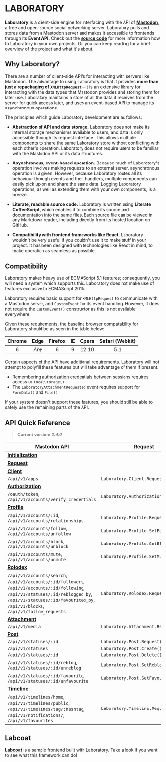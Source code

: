 #  LABORATORY  #

__Laboratory__ is a client-side engine for interfacing with the API of [__Mastodon__](https://github.com/tootsuite/mastodon), a free and open-source social networking server.
Laboratory pulls and stores data from a Mastodon server and makes it accessible to frontends through its __Event API.__
Check out the __[source code](src)__ for more information how to Laboratory in your own projects.
Or, you can keep reading for a brief overview of the project and what it's about.

##  Why Laboratory?  ##

There are a number of client-side API's for interacting with servers like Mastodon.
The advantage to using Laboratory is that it provides **more than just a repackaging of `XMLHttpRequest`**—it is an extensive library for interacting with the data types that Mastodon provides and storing them for later use.
Laboratory maintains a store of all the data it receives from the server for quick access later, and uses an event-based API to manage its asynchronous operations.

The principles which guide Laboratory development are as follows:

 -  __Abstraction of API and data storage.__
    Laboratory does not make its internal storage mechanisms available to users, and data is only accessible through its request interface.
    This allows multiple components to share the same Laboratory store without conflicting with each other's operation.
    Laboratory does not require users to be familiar with the Mastodon API or its data structures.

 -  __Asynchronous, event-based operation.__
    Because much of Laboratory's operation involves making requests to an external server, asynchronous operation is a given.
    However, because Laboratory routes all its behaviour through events and their handlers, multiple components can easily pick up on and share the same data.
    Logging Laboratory operations, as well as extending them with your own components, is a breeze.

 -  __Literate, readable source code.__
    Laboratory is written using __Literate CoffeeScript,__ which enables it to combine its source and documentation into the same files.
    Each source file can be viewed in any Markdown reader, including directly from its hosted location on GitHub.

 -  __Compatibility with frontend frameworks like React.__
    Laboratory wouldn't be very useful if you couldn't use it to make stuff in your project.
    It has been designed with technologies like React in mind, to make operation as seamless as possible.

##  Compatibility  ##

Laboratory makes heavy use of ECMAScript 5.1 features; consequently, you will need a system which supports this.
Laboratory does not make use of features exclusive to ECMAScript 2015.

Laboratory requires basic support for `XMLHttpRequest` to communicate with a Mastodon server, and `CustomEvent` for its event handling.
However, it does not require the `CustomEvent()` constructor as this is not available everywhere.

Given these requirements, the baseline browser compatability for Laboratory should be as seen in the table below:

<div align="center">

| Chrome | Edge  | Firefox |  IE   | Opera | Safari (Webkit) |
| :----: | :---: | :-----: | :---: | :---: | :-------------: |
|   6    | _Any_ |    6    |   9   | 12.10 |       5.1       |

</div>

Certain aspects of the API have additional requirements.
Laboratory will not attempt to polyfill these features but will take advantage of them if present.

- Remembering authorization credentials between sessions requires access to `localStorage()`
- The `LaboratoryAttachmentRequested` event requires support for `FormData()` and `File()`

If your system doesn't support these features, you should still be able to safely use the remaining parts of the API.

##  API Quick Reference  ##

>  Current version: *0.4.0*

| Mastodon API | Request |
| ------------ | ------- |
| [__Initialization__](src/API/Initialization.litcoffee) |  |
| [__Request__](src/API/Request.litcoffee) |  |
| [__Client__](src/API/Client.litcoffee) |  |
| `/api/v1/apps` | `Laboratory.Client.Request()`
| [__Authorization__](src/API/Authorization.litcoffee) |  |
| `/oauth/token`, `/api/v1/accounts/verify_credentials` | `Laboratory.Authorization.Request()` |
| [__Profile__](src/API/Profile.litcoffee) |  |
| `/api/v1/accounts/:id`, `/api/v1/accounts/relationships` | `Laboratory.Profile.Request()` |
| `/api/v1/accounts/follow`, `/api/v1/accounts/unfollow` | `Laboratory.Profile.SetFollow()` |
| `/api/v1/accounts/block`, `/api/v1/accounts/unblock` | `Laboratory.Profile.SetBlock()` |
| `/api/v1/accounts/mute`, `/api/v1/accounts/unmute` | `Laboratory.Profile.SetMute()` |
| [__Rolodex__](src/API/Rolodex.litcoffee) |  |
| `/api/v1/accounts/search`, `/api/v1/accounts/:id/followers`, `/api/v1/accounts/:id/following`, `/api/v1/statuses/:id/reblogged_by`, `/api/v1/statuses/:id/favourited_by`, `/api/v1/blocks`, `/api/v1/follow_requests` | `Laboratory.Rolodex.Request()` |
| [__Attachment__](src/API/Attachment.litcoffee) |  |
| `/api/v1/media` | `Laboratory.Attachment.Request()` |
| [__Post__](src/Events/Post.litcoffee) |  |
| `/api/v1/statuses/:id` | `Laboratory.Post.Request()` |
| `/api/v1/statuses` | `Laboratory.Post.Create()` |
| `/api/v1/statuses/:id` | `Laboratory.Post.Delete()` |
| `/api/v1/statuses/:id/reblog`, `/api/v1/statuses/:id/unreblog` | `Laboratory.Post.SetReblog()` |
| `/api/v1/statuses/:id/favourite`, `/api/v1/statuses/:id/unfavourite` | `Laboratory.Post.SetFavourite()` |
| [__Timeline__](src/API/Timeline.litcoffee) |  |
| `/api/v1/timelines/home`, `/api/v1/timelines/public`, `/api/v1/timelines/tag/:hashtag`, `/api/v1/notifications/`, `/api/v1/favourites` | `Laboratory.Timeline.Request()` |

##  Labcoat  ##

[__Labcoat__](https://github.com/marrus-sh/labcoat) is a sample frontend built with Laboratory.
Take a look if you want to see what this framework can do!
